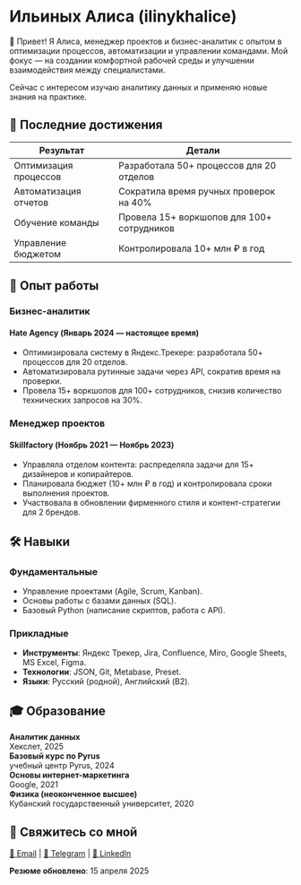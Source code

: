 # Ильиных Алиса (ilinykhalice)

👋 Привет! Я Алиса, менеджер проектов и бизнес-аналитик с опытом в оптимизации процессов, автоматизации и управлении командами. Мой фокус — на создании комфортной рабочей среды и улучшении взаимодействия между специалистами.

Сейчас с интересом изучаю аналитику данных и применяю новые знания на практике.


## 💼 Последние достижения

| Результат | Детали |
|-----------|--------|
| Оптимизация процессов | Разработала 50+ процессов для 20 отделов |
| Автоматизация отчетов | Сократила время ручных проверок на 40% |
| Обучение команды | Провела 15+ воркшопов для 100+ сотрудников |
| Управление бюджетом | Контролировала 10+ млн ₽ в год |


## 💼 Опыт работы

### **Бизнес-аналитик**
#### Hate Agency (Январь 2024 — настоящее время)
- Оптимизировала систему в Яндекс.Трекере: разработала 50+ процессов для 20 отделов.
- Автоматизировала рутинные задачи через API, сократив время на проверки.
- Провела 15+ воркшопов для 100+ сотрудников, снизив количество технических запросов на 30%.

### **Менеджер проектов** 
#### Skillfactory (Ноябрь 2021 — Ноябрь 2023)
- Управляла отделом контента: распределяла задачи для 15+ дизайнеров и копирайтеров.
- Планировала бюджет (10+ млн ₽ в год) и контролировала сроки выполнения проектов.
- Участвовала в обновлении фирменного стиля и контент-стратегии для 2 брендов.


## 🛠 Навыки

### **Фундаментальные**
- Управление проектами (Agile, Scrum, Kanban).
- Основы работы с базами данных (SQL).
- Базовый Python (написание скриптов, работа с API).

### **Прикладные**
- **Инструменты**: Яндекс Трекер, Jira, Confluence, Miro, Google Sheets, MS Excel, Figma.
- **Технологии**: JSON, Git, Metabase, Preset.
- **Языки**: Русский (родной), Английский (B2).


## 🎓 Образование

**Аналитик данных**  
Хекслет, 2025  
**Базовый курс по Руrus**  
учебный центр Руrus, 2024  
**Основы интернет-маркетинга**  
Google, 2021  
**Физика (неоконченное высшее)**  
Кубанский государственный университет, 2020  


## 📍 Свяжитесь со мной

[📧 Email](mailto:ilinykh.alice@yandex.ru) | [📱 Telegram](https://t.me/Alisles) | [💼 LinkedIn](https://www.linkedin.com/in/ilinykh-alice)

**Резюме обновлено**: 15 апреля 2025  
